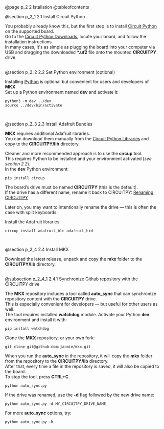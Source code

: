 @page p_2 2 Istallation
@tableofcontents

@section p_2_1 2.1 Install Circuit Python

You probably already know this, but the first step is to install [Circuit Python](https://circuitpython.org/) on the supported board.  
Go to the [Circuit Python Downloads](https://circuitpython.org/downloads), locate your board, and follow the installation instructions.  
In many cases, it's as simple as plugging the board into your computer via USB and dragging the downloaded <b>*.uf2</b> file onto the mounted **CIRCUITPY** drive.  
<br>

@section p_2_2 2.2 Set Python environment (optional)

Installing [Python](https://www.python.org/) is optional but convenient for users and developers of **MKX**.  
Set up a Python environment named **dev** and activate it:

```
python3 -m dev ../dev
source ../dev/bin/activate
```
<br>

@section p_2_3 2.3 Install Adafruit Bundles

**MKX** requires additional Adafruit libraries.  
You can download them manually from the [Circuit Python Libraries](https://circuitpython.org/libraries) and copy to the **CIRCUITPY/lib** directory.  

Cleaner and more recommended approach is to use the **circup** tool.  
This requires Python to be installed and your environment activated (<i>see section 2.2</i>).  
In the **dev** Python environment:
```
pip install circup
```

The board’s drive must be named **CIRCUITPY** (this is the default).  
If the drive has a different name, rename it back to CIRCUITPY:
[Renaming CIRCUITPY](https://learn.adafruit.com/welcome-to-circuitpython/renaming-circuitpy)  

Later on, you may want to intentionally rename the drive — this is often the case with split keyboards.  

Install the Adafruit libraries:

```
circup install adafruit_ble adafruit_hid
```
<br>

@section p_2_4  2.4 Install MKX

Download the latest release, unpack and copy the **mkx** folder to the **CIRCUITPY/lib** directory.  
<br>

@subsection p_2_4_1  2.4.1 Synchronize Github repository with the CIRCUITPY drive

The **MKX** repository includes a tool called **auto_sync** that can synchronize repository content with the **CIRCUITPY** drive.  
This is especially convenient for developers — but useful for other users as well.  
The tool requires installed **watchdog** module. Activate your Python **dev** environment and install it with:

```
pip install watchdog
```

Clone the **MKX** repository, or your own fork:

```
git clone git@github.com:jacmie/mkx.git
```

When you run the **auto_sync** in the repository, it will copy the **mkx** folder from the repository to the **CIRCUITPY/lib** directory.  
After that, every time a file in the repository is saved, it will also be copied to the board.  
To stop the tool, press **CTRL+C**.

```
python auto_sync.py
```

If the drive was renamed, use the **-d** flag followed by the new drive name:

```
python auto_sync.py -d MY_CIRCUITPY_DRIVE_NAME
```

For more **auto_sync** options, try:

```
python auto_sync.py -h
```
